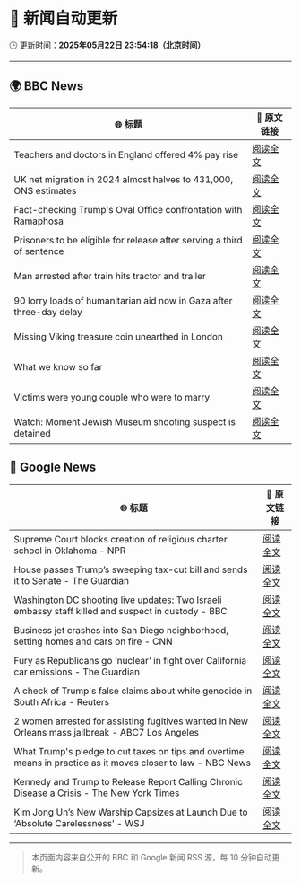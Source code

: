 # 🧠 新闻自动更新

🕒 更新时间：**2025年05月22日 23:54:18（北京时间）**

---

## 🌍 BBC News

| 🌐 标题 | 🔗 原文链接 |
|--------|-------------|
| Teachers and doctors in England offered 4% pay rise | [阅读全文](https://www.bbc.com/news/articles/clyv1vxkdjyo) |
| UK net migration in 2024 almost halves to 431,000, ONS estimates | [阅读全文](https://www.bbc.com/news/articles/ckgx3ekkw1eo) |
| Fact-checking Trump's Oval Office confrontation with Ramaphosa | [阅读全文](https://www.bbc.com/news/articles/ce9vxve994ro) |
| Prisoners to be eligible for release after serving a third of sentence | [阅读全文](https://www.bbc.com/news/articles/c071d1jgevlo) |
| Man arrested after train hits tractor and trailer | [阅读全文](https://www.bbc.com/news/articles/cly3885e58no) |
| 90 lorry loads of humanitarian aid now in Gaza after three-day delay | [阅读全文](https://www.bbc.com/news/articles/czdyv3jp5elo) |
| Missing Viking treasure coin unearthed in London | [阅读全文](https://www.bbc.com/news/articles/c20qq4g17vzo) |
| What we know so far | [阅读全文](https://www.bbc.com/news/articles/c8xgv4p114wo) |
| Victims were young couple who were to marry | [阅读全文](https://www.bbc.com/news/articles/ckgn6nd3wlvo) |
| Watch: Moment Jewish Museum shooting suspect is detained | [阅读全文](https://www.bbc.com/news/videos/cqxe20l1lyro) |

## 📰 Google News

| 🌐 标题 | 🔗 原文链接 |
|--------|-------------|
| Supreme Court blocks creation of religious charter school in Oklahoma - NPR | [阅读全文](https://news.google.com/rss/articles/CBMilwFBVV95cUxNNFdqSkd4UDRXSlQxQzBlTEoxWU1KR09pNlJRakloWDlWWnZHTXRucEYyemk2bjBPSzNzWlkwVHZZV3ZEVnZSeXNOU0xYbHhjR004MGJzV3JaUW1RemxlZmpFbGs3QUdqbVNBUDlYTVlHb0tEOTFEYS1MdndISmlfN3R0UkY3N0o4VVk1UnFsVTRtdWhaQXln?oc=5) |
| House passes Trump’s sweeping tax-cut bill and sends it to Senate - The Guardian | [阅读全文](https://news.google.com/rss/articles/CBMifkFVX3lxTE4ybUtib0FSQzFpSG5haWotcVVDeUk0RWdpc3lza0RuSlBPc1psSXQ2eE40WDFHOHhOc19DdTJGX3QwSi1vbzJmYXNlMGFZVnpHWUtqTHVsSmlpc3lWVUFZendfd3E5XzN0MEUtRURaVWd2My03emJBSzBVUXZadw?oc=5) |
| Washington DC shooting live updates: Two Israeli embassy staff killed and suspect in custody - BBC | [阅读全文](https://news.google.com/rss/articles/CBMiVEFVX3lxTE1DMnN1MzZhWWFBR3lvUnFNckQ0UlJUbk12Y3l6ZVNleUFSUzdybEVuRlpiTGl5cWlFTTJZbWV4MVJtOWtyM2tQeENJRmdnRWFXSnVFQQ?oc=5) |
| Business jet crashes into San Diego neighborhood, setting homes and cars on fire - CNN | [阅读全文](https://news.google.com/rss/articles/CBMia0FVX3lxTE91aUIyQTQ2ZDJGMFZYcHR6d0pZY3owQW1UbjZtdGRFWmlUTW1mT2pfRUlTRkZ1TXg3dHA1SFNvT0lTcDlqUGNBX3BKWVJjbElYeW41cGZ5SkRuS1dOemlOZWhiU19QejdwRWxN0gFrQVVfeXFMUDNMRVZiaFJSTlF3QmxyMXZxZmR6Qjl4NnBKbnZ3MnliSFE0RTl1Uzl1QjhOdFRCN3FZMHVtTTNSRGlueXpZX1I0QUF6SkJQbF9nVS12M3Nsb0YtVHZ3N0lzUnFRbUQtUmRKZk0?oc=5) |
| Fury as Republicans go ‘nuclear’ in fight over California car emissions - The Guardian | [阅读全文](https://news.google.com/rss/articles/CBMijwFBVV95cUxPaWdvdWt0TU1tT0ZvM0Rmb0pDVXVaNk5BTEp0VHJXd3lLWmRyR2NKNDhJMU5uQnQ3bmYxdUplSmlLbXNJZUQ1Z0dZOG10ZlZvV29fM3BqOV9jZ1RCbEJTaU10SDdEZWZ0OE5qcExrb1B5UlB1OWNlNlo5cm5yMEUzTGVPWHdkay1LcVRsWElxWQ?oc=5) |
| A check of Trump's false claims about white genocide in South Africa - Reuters | [阅读全文](https://news.google.com/rss/articles/CBMivwFBVV95cUxQRWxDSER4V2Rkam9LMW5FcTZleUVZN2NYaFVZbmZhVHktaVM0NDJQWUM2MVNQc1p5WTNyMGgxYVBZeVpzWHFqaGtsV1liV0Fhcm9KTXI0TFVlWGg4Skl0TURYdk1pZW5jRzByZHRqYmY3SXFzRVR0RXJ6SWUxZDlPdXRhYVQ1ZGVROXU3bFRZMjJ2MFIwV3JEeHRNcUFITE56c2ZHQ1I4d1BkVlIwZHZxYTBvMXp4OFllcXdUdUY4bw?oc=5) |
| 2 women arrested for assisting fugitives wanted in New Orleans mass jailbreak - ABC7 Los Angeles | [阅读全文](https://news.google.com/rss/articles/CBMipAFBVV95cUxQZDUxRFU3VG5pUDhlZUFIRG5HTkh4Y0c2Z0I3LWVfQVZlYWlzT2tnUDBmNmpqcndwSmRHNEJVNlpCbzVPNkNFWTNMUmpOcU9IdkY0bnFiNlVQNkFZcUs1OVFZMVFhZXJ0MDVqXzZTaE9KNGtQMDlrY1MtNHAzdDhWeHFGcndNOF96dGFaV21yb3luYXJGb3VwZzFEaTNWdlJKSWp3Vw?oc=5) |
| What Trump's pledge to cut taxes on tips and overtime means in practice as it moves closer to law - NBC News | [阅读全文](https://news.google.com/rss/articles/CBMiwAFBVV95cUxOblNTZTRDcVpyRXBSYVJzZjF2OFdFdGZNd3VOUEtTTkJ3WmNhaW5RM2U2V1FSSDB5VEZHaVZKS3dLcW1MbzRTNV9icjZnc1Fac0lpM2wxa3p6d3lOYzNDa2NmYURMT1BEa2lqNVpadHVXdlM4SmtncUxKalYwUTJQd0ozZ2VRU3BGdXNDZWxiRllKRF92UWRwOFptYkNySzBXUzUxd2Q3REdtZWhjRkxtUU5fWHhDQUtHb1lXRjRwVXjSAVZBVV95cUxQdE5DeW51X2Y5eUZqWmQ3Yi05WnhkdGZuNTZUemtmbjV0Tl93Y3RtNmh1clR4SWZPNTFobEo1M1ZVMnZ0ZGRkOXh4OTFBanNXMGtlVmdUUQ?oc=5) |
| Kennedy and Trump to Release Report Calling Chronic Disease a Crisis - The New York Times | [阅读全文](https://news.google.com/rss/articles/CBMigwFBVV95cUxOOWsxTFg2MHZDeTlDYloyaTNpazBPRDN1LUFiZzNfbDhmQkJzVUZBYUJtUDlFYWQ1MFZXdW1vOUctaWxna3BkWHZzWU5GMXdnX3ZuNzJtLWNSNUR5ZEtGVUpaeFd4WmUxSnFFb1dMQjhnOXg0bGg3SWhXYi00TnBtM3R1NA?oc=5) |
| Kim Jong Un’s New Warship Capsizes at Launch Due to ‘Absolute Carelessness’ - WSJ | [阅读全文](https://news.google.com/rss/articles/CBMisgFBVV95cUxONThvQkZIS3ZxWVdMOFVNSjdXUS1FdTYyYlE3S2tla2N4RHhLZDVMRTFnVFlyNElUZEUwTDhNUTY4dzcxUEZFUUpWVHJCVEQyTnF2UkFiTDNwdndLcnk3dkZKMmVhdVBpcEtDdjBSeGZub09jY08yeXpkLUxFSDh1NDVfdm9hSGo3T281cWEwN1VLTmItU3BhMXFIbEt0N2l1ZEYybV9weXlxaTRTNmUzZEh3?oc=5) |

---
> 本页面内容来自公开的 BBC 和 Google 新闻 RSS 源，每 10 分钟自动更新。